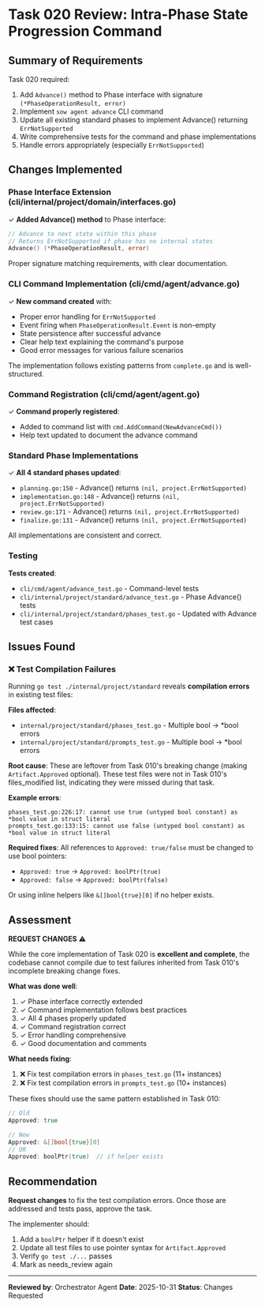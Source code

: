 # Task 020 Review: Intra-Phase State Progression Command

## Summary of Requirements

Task 020 required:
1. Add `Advance()` method to Phase interface with signature `(*PhaseOperationResult, error)`
2. Implement `sow agent advance` CLI command
3. Update all existing standard phases to implement Advance() returning `ErrNotSupported`
4. Write comprehensive tests for the command and phase implementations
5. Handle errors appropriately (especially `ErrNotSupported`)

## Changes Implemented

### Phase Interface Extension (cli/internal/project/domain/interfaces.go)

✓ **Added Advance() method** to Phase interface:
```go
// Advance to next state within this phase
// Returns ErrNotSupported if phase has no internal states
Advance() (*PhaseOperationResult, error)
```

Proper signature matching requirements, with clear documentation.

### CLI Command Implementation (cli/cmd/agent/advance.go)

✓ **New command created** with:
- Proper error handling for `ErrNotSupported`
- Event firing when `PhaseOperationResult.Event` is non-empty
- State persistence after successful advance
- Clear help text explaining the command's purpose
- Good error messages for various failure scenarios

The implementation follows existing patterns from `complete.go` and is well-structured.

### Command Registration (cli/cmd/agent/agent.go)

✓ **Command properly registered**:
- Added to command list with `cmd.AddCommand(NewAdvanceCmd())`
- Help text updated to document the advance command

### Standard Phase Implementations

✓ **All 4 standard phases updated**:
- `planning.go:150` - Advance() returns `(nil, project.ErrNotSupported)`
- `implementation.go:148` - Advance() returns `(nil, project.ErrNotSupported)`
- `review.go:171` - Advance() returns `(nil, project.ErrNotSupported)`
- `finalize.go:131` - Advance() returns `(nil, project.ErrNotSupported)`

All implementations are consistent and correct.

### Testing

**Tests created**:
- `cli/cmd/agent/advance_test.go` - Command-level tests
- `cli/internal/project/standard/advance_test.go` - Phase Advance() tests
- `cli/internal/project/standard/phases_test.go` - Updated with Advance test cases

## Issues Found

### ❌ Test Compilation Failures

Running `go test ./internal/project/standard` reveals **compilation errors** in existing test files:

**Files affected**:
- `internal/project/standard/phases_test.go` - Multiple bool → *bool errors
- `internal/project/standard/prompts_test.go` - Multiple bool → *bool errors

**Root cause**: These are leftover from Task 010's breaking change (making `Artifact.Approved` optional). These test files were not in Task 010's files_modified list, indicating they were missed during that task.

**Example errors**:
```
phases_test.go:226:17: cannot use true (untyped bool constant) as *bool value in struct literal
prompts_test.go:133:15: cannot use false (untyped bool constant) as *bool value in struct literal
```

**Required fixes**: All references to `Approved: true/false` must be changed to use bool pointers:
- `Approved: true` → `Approved: boolPtr(true)`
- `Approved: false` → `Approved: boolPtr(false)`

Or using inline helpers like `&[]bool{true}[0]` if no helper exists.

## Assessment

**REQUEST CHANGES** ⚠️

While the core implementation of Task 020 is **excellent and complete**, the codebase cannot compile due to test failures inherited from Task 010's incomplete breaking change fixes.

**What was done well**:
1. ✓ Phase interface correctly extended
2. ✓ Command implementation follows best practices
3. ✓ All 4 phases properly updated
4. ✓ Command registration correct
5. ✓ Error handling comprehensive
6. ✓ Good documentation and comments

**What needs fixing**:
1. ❌ Fix test compilation errors in `phases_test.go` (11+ instances)
2. ❌ Fix test compilation errors in `prompts_test.go` (10+ instances)

These fixes should use the same pattern established in Task 010:
```go
// Old
Approved: true

// New
Approved: &[]bool{true}[0]
// OR
Approved: boolPtr(true)  // if helper exists
```

## Recommendation

**Request changes** to fix the test compilation errors. Once those are addressed and tests pass, approve the task.

The implementer should:
1. Add a `boolPtr` helper if it doesn't exist
2. Update all test files to use pointer syntax for `Artifact.Approved`
3. Verify `go test ./...` passes
4. Mark as needs_review again

---

**Reviewed by**: Orchestrator Agent
**Date**: 2025-10-31
**Status**: Changes Requested
